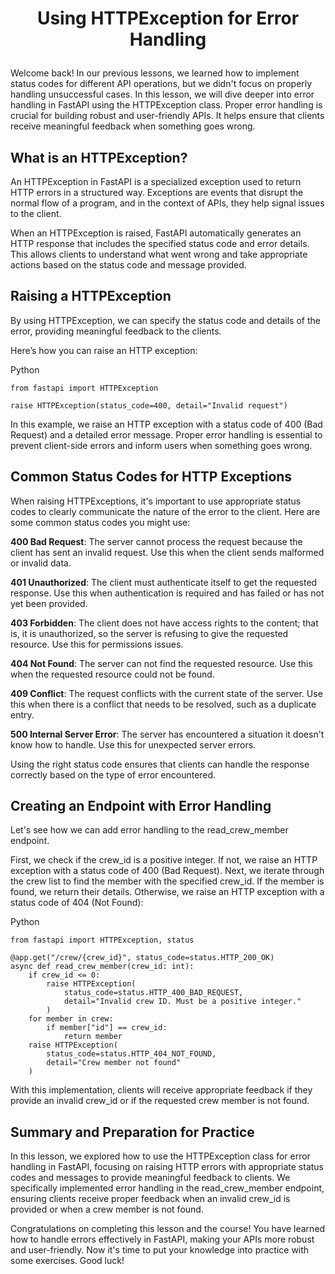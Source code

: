# <p align="center"> Using HTTPException for Error Handling </p>
Welcome back! In our previous lessons, we learned how to implement status codes for different API operations, but we didn't focus on properly handling unsuccessful cases. In this lesson, we will dive deeper into error handling in FastAPI using the HTTPException class. Proper error handling is crucial for building robust and user-friendly APIs. It helps ensure that clients receive meaningful feedback when something goes wrong.

## What is an HTTPException?
An HTTPException in FastAPI is a specialized exception used to return HTTP errors in a structured way. Exceptions are events that disrupt the normal flow of a program, and in the context of APIs, they help signal issues to the client.

When an HTTPException is raised, FastAPI automatically generates an HTTP response that includes the specified status code and error details. This allows clients to understand what went wrong and take appropriate actions based on the status code and message provided.

## Raising a HTTPException
By using HTTPException, we can specify the status code and details of the error, providing meaningful feedback to the clients.

Here’s how you can raise an HTTP exception:

Python
```
from fastapi import HTTPException

raise HTTPException(status_code=400, detail="Invalid request")
```
In this example, we raise an HTTP exception with a status code of 400 (Bad Request) and a detailed error message. Proper error handling is essential to prevent client-side errors and inform users when something goes wrong.

## Common Status Codes for HTTP Exceptions
When raising HTTPExceptions, it's important to use appropriate status codes to clearly communicate the nature of the error to the client. Here are some common status codes you might use:

**400 Bad Request**: The server cannot process the request because the client has sent an invalid request. Use this when the client sends malformed or invalid data.

**401 Unauthorized**: The client must authenticate itself to get the requested response. Use this when authentication is required and has failed or has not yet been provided.

**403 Forbidden**: The client does not have access rights to the content; that is, it is unauthorized, so the server is refusing to give the requested resource. Use this for permissions issues.

**404 Not Found**: The server can not find the requested resource. Use this when the requested resource could not be found.

**409 Conflict**: The request conflicts with the current state of the server. Use this when there is a conflict that needs to be resolved, such as a duplicate entry.

**500 Internal Server Error**: The server has encountered a situation it doesn't know how to handle. Use this for unexpected server errors.

Using the right status code ensures that clients can handle the response correctly based on the type of error encountered.

## Creating an Endpoint with Error Handling
Let's see how we can add error handling to the read_crew_member endpoint.

First, we check if the crew_id is a positive integer. If not, we raise an HTTP exception with a status code of 400 (Bad Request). Next, we iterate through the crew list to find the member with the specified crew_id. If the member is found, we return their details. Otherwise, we raise an HTTP exception with a status code of 404 (Not Found):

Python
```
from fastapi import HTTPException, status

@app.get("/crew/{crew_id}", status_code=status.HTTP_200_OK)
async def read_crew_member(crew_id: int):
    if crew_id <= 0:
        raise HTTPException(
            status_code=status.HTTP_400_BAD_REQUEST,
            detail="Invalid crew ID. Must be a positive integer."
        )
    for member in crew:
        if member["id"] == crew_id:
            return member
    raise HTTPException(
        status_code=status.HTTP_404_NOT_FOUND,
        detail="Crew member not found"
    )
```
With this implementation, clients will receive appropriate feedback if they provide an invalid crew_id or if the requested crew member is not found.

## Summary and Preparation for Practice
In this lesson, we explored how to use the HTTPException class for error handling in FastAPI, focusing on raising HTTP errors with appropriate status codes and messages to provide meaningful feedback to clients. We specifically implemented error handling in the read_crew_member endpoint, ensuring clients receive proper feedback when an invalid crew_id is provided or when a crew member is not found.

Congratulations on completing this lesson and the course! You have learned how to handle errors effectively in FastAPI, making your APIs more robust and user-friendly. Now it's time to put your knowledge into practice with some exercises. Good luck!

